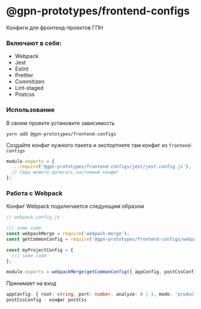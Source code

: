 # @gpn-prototypes/frontend-configs

Конфиги для фронтенд-проектов ГПН

### Включают в себя: 

- Webpack
- Jest
- Eslint
- Prettier
- Commitizen
- Lint-staged
- Postcss

### Использование

В своем проекте установите зависимость

```
yarn add @gpn-prototypes/frontend-configs
```

Создайте конфиг нужного пакета и экспортните там конфиг из ```frontend-configs```

```js
module.exports = {
  ...require('@gpn-prototypes/frontend-configs/jest/jest.config.js'),
  // Сюда можете дописать кастомный конфиг
};
```

### Работа с Webpack

Конфиг Webpack подключается следующим образом

```js
// webpack.config.js

/// some code
const webpackMerge = require('webpack-merge');
const getCommonConfig = require('@gpn-prototypes/frontend-configs/webpack.config.js');

const myProjectConfig = {
  /// some code
};

module.exports = webpackMerge(getCommonConfig({ appConfig, postCssConfig }), myProjectConfig);

```

Принимает на вход

```ts
appConfig: { root: string, port: number, analyze: 0 | 1, mode: 'production' | 'development', entry: string } - конфигурация для настройки вэбпака
postCssConfig - конфиг postCss
```
